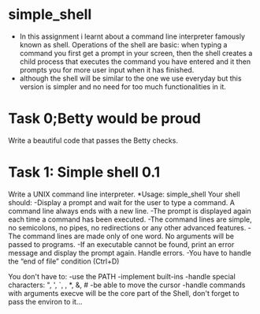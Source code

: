 # simple_shell
* In this assignment i learnt about a command line interpreter famously known as shell. Operations of the shell are basic: when typing a command you first get a prompt in your screen, then the shell creates a child process that executes the command you have entered and it then prompts you for more user input when it has finished.
* although the shell will be similar to the one we use everyday but this version is simpler and no need for too much functionalities in it.

# Task 0;Betty would be proud
Write a beautiful code that passes the Betty checks.


# Task 1: Simple shell 0.1
Write a UNIX command line interpreter.
 *Usage: simple_shell
Your shell should:
	-Display a prompt and wait for the user to type a command. A command line always ends with a new line.
	-The prompt is displayed again each time a command has been executed.
	-The command lines are simple, no semicolons, no pipes, no redirections or any other advanced features.
	-The command lines are made only of one word. No arguments will be passed to programs.
	-If an executable cannot be found, print an error message and display the prompt again.
Handle errors.
	-You have to handle the “end of file” condition (Ctrl+D)

You don't have to:
	-use the PATH
	-implement built-ins
	-handle special characters: ", ', `, \, *, &, #
	-be able to move the cursor
	-handle commands with arguments
execve will be the core part of the Shell, don't forget to pass the environ to it...
